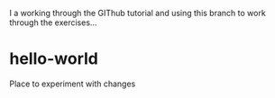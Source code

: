 I a working through the GIThub tutorial and using this branch to work through the exercises...

# hello-world
Place to experiment with changes

